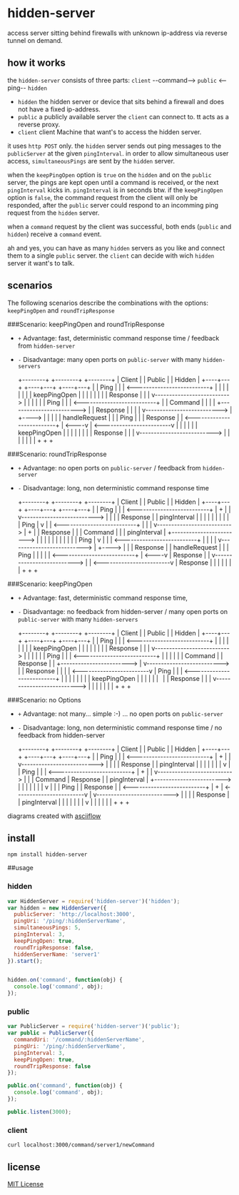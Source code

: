 hidden-server
=============

access server sitting behind firewalls with unknown ip-address via reverse tunnel on demand.

## how it works

the `hidden-server` consists of three parts: `client` --command--> `public` <--ping-- `hidden`
 - `hidden` the hidden server or device that sits behind a firewall and does not have a fixed ip-address.
 - `public` a publicly available server the `client` can connect to. tt acts as a reverse proxy.
 - `client` client Machine that want's to access the hidden server.



it uses `http POST` only. the `hidden` server sends out ping messages to the `publicServer` at the given `pingInterval`.
in order to allow simultaneous user access, `simultaneousPings` are sent by the `hidden` server.


when the `keepPingOpen` option is `true` on the `hidden` and on the `public` server,
the pings are kept open until a command is received, or the next `pingInterval` kicks in. `pingInterval` is in seconds btw.
if the `keepPingOpen` option is `false`, the command request from the client will only be responded,
after the `public` server could respond to an incomming ping request from the `hidden` server.


when a `command` request by the client was successful, both ends (`public` and `hidden`) receive a `command` event.

ah and yes, you can have as many `hidden` servers as you like and connect them to a single `public` server.
the `client` can decide with wich `hidden` server it want's to talk.

## scenarios
The following scenarios describe the combinations with the options: `keepPingOpen` and `roundTripResponse`

###Scenario: keepPingOpen and roundTripResponse
  - `+` Advantage: fast, deterministic command response time / feedback from `hidden-server`
  - `-` Disadvantage: many open ports on `public-server` with many `hidden-servers`


    +--------+                   +--------+                     +--------+
    | Client |                   | Public |                     | Hidden |
    +----+---+                   +----+---+                     +----+---+
         |                            |             Ping             |
         |                            | <--------------------------+ |
         |                            | |                            |
         |                            | | keepPingOpen               |
         |                            | |                            |
         |                            | |         Response           |
         |                            | v--------------------------> |
         |                            |                              |
         |                            |             Ping             |
         |                            | <--------------------------+ |
         |          Command           | |                            |
         | +------------------------> | |         Response           |
         |                          | | v--------------------------> | +---->
         |                          | |                              |      |  handleRequest
         |                          | |             Ping             |      |
         |          Response        | | <--------------------------+ | <----v
         | <------------------------v | |                            |
         |                            | | keepPingOpen               |
         |                            | |                            |
         |                            | |         Response           |
         |                            | v--------------------------> |
         |                            |                              |
         |                            |                              |
         +                            +                              +



###Scenario: roundTripResponse
 - `+` Advantage: no open ports on `public-server` / feedback from `hidden-server`
 - `-` Disadvantage: long, non deterministic command response time


     +--------+                   +--------+                     +--------+
     | Client |                   | Public |                     | Hidden |
     +----+---+                   +----+---+                     +----+---+
          |                            |             Ping             |
          |                            | <--------------------------+ | +
          |                            | v--------------------------> | |
          |                            |           Response           | | pingInterval
          |                            |                              | |
          |                            |                              | |
          |                            |             Ping             | v
          |                            | <--------------------------+ |
          |                            | v--------------------------> | +
          |                            |           Response           | |
          |          Command           |                              | | pingInterval
          | +------------------------> |                              | |
          |                          | |                              | |
          |                          | |             Ping             | v
          |                          | | <--------------------------+ |
          |                          | | v--------------------------> | +---->
          |                          | |           Response           |      | handleRequest
          |                          | |             Ping             |      |
          |                          | | <--------------------------+ | <----v
          |          Response        | | v--------------------------> |
          | <------------------------v |           Response           |
          |                            |                              |
          |                            |                              |
          +                            +                              +


###Scenario: keepPingOpen
- `+` Advantage: fast, deterministic command response time,
- `-` Disadvantage: no feedback from hidden-server / many open ports on `public-server` with many `hidden-servers`


    +--------+                   +--------+                     +--------+
    | Client |                   | Public |                     | Hidden |
    +----+---+                   +----+---+                     +----+---+
         |                            |             Ping             |
         |                            | <--------------------------+ |
         |                            | |                            |
         |                            | | keepPingOpen               |
         |                            | |                            |
         |                            | |         Response           |
         |                            | v--------------------------> |
         |                            |                              |
         |                            |             Ping             |
         |                            | <--------------------------+ |
         |                            | |                            |
         |          Command           | |         Response           |
         | +------------------------> | v--------------------------> |
         |          Response        | |                              |
         | <------------------------v |             Ping             |
         |                            | <--------------------------+ |
         |                            | |                            |
         |                            | | keepPingOpen               |
         |                            | |                            |
         |                            | |         Response           |
         |                            | v--------------------------> |
         |                            |                              |
         |                            |                              |
         +                            +                              +



###Scenario: no Options
- `+` Advantage: not many... simple :-) ... no open ports on `public-server`
- `-` Disadvantage: long, non deterministic command response time / no feedback from hidden-server


    +--------+                   +--------+                     +--------+
    | Client |                   | Public |                     | Hidden |
    +----+---+                   +----+---+                     +----+---+
         |                            |             Ping             |
         |                            | <--------------------------+ | +
         |                            | v--------------------------> | |
         |                            |           Response           | | pingInterval
         |                            |                              | |
         |                            |                              | v
         |                            |             Ping             |
         |                            | <--------------------------+ | +
         |                            | v--------------------------> | |
         |          Command           |           Response           | | pingInterval
         | +------------------------> |                              | |
         |                          | |                              | v
         |                          | |             Ping             |
         |          Response        | | <--------------------------+ | +
         | <------------------------v | v--------------------------> | |
         |                            |           Response           | | pingInterval
         |                            |                              | |
         |                            |                              | v
         |                            |                              |
         |                            |                              |
         +                            +                              +


diagrams created with [asciiflow](http://asciiflow.com/)


## install

  ```shell
  npm install hidden-server
  ```

##usage

### hidden

  ```javascript
  var HiddenServer = require('hidden-server')('hidden');
  var hidden = new HiddenServer({
    publicServer: 'http://localhost:3000',
    pingUri: '/ping/:hiddenServerName',
    simultaneousPings: 5,
    pingInterval: 3,
    keepPingOpen: true,
    roundTripResponse: false,
    hiddenServerName: 'server1'
  }).start();


  hidden.on('command', function(obj) {
    console.log('command', obj);
  });
  ```

### public

  ```javascript
  var PublicServer = require('hidden-server')('public');
  var public = PublicServer({
    commandUri: '/command/:hiddenServerName',
    pingUri: '/ping/:hiddenServerName',
    pingInterval: 3,
    keepPingOpen: true,
    roundTripResponse: false
  });

  public.on('command', function(obj) {
    console.log('command', obj);
  });

  public.listen(3000);
  ```

### client

  ```shell
  curl localhost:3000/command/server1/newCommand
  ```

## license
[MIT License](LICENSE)

